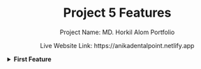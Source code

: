 <div align="center">
  <h1>Project 5 Features</h1>
  <p>Project Name: MD. Horkil Alom Portfolio</p>
  <P>Live Website Link: https://anikadentalpoint.netlify.app </P>
</div>

<details><summary><b>First Feature</b></summary>
<p>1. My Project Name is MD. Horkil Alom Portfolio.</p>
<details>






